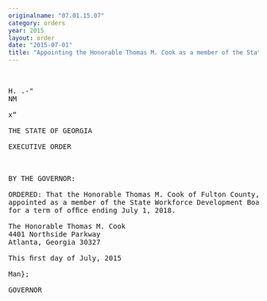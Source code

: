 ```yaml
---
originalname: "07.01.15.07"
category: orders
year: 2015
layout: order
date: "2015-07-01"
title: "Appointing the Honorable Thomas M. Cook as a member of the State Workforce Development Board"
---
```

<pre>
   

H. .-"
NM

x“

THE STATE OF GEORGIA

EXECUTIVE ORDER

 

BY THE GOVERNOR:

ORDERED: That the Honorable Thomas M. Cook of Fulton County, Georgia, is
appointed as a member of the State Workforce Development Board,
for a term of ofﬁce ending July 1, 2018.

The Honorable Thomas M. Cook
4401 Northside Parkway
Atlanta, Georgia 30327

This ﬁrst day of July, 2015

Man};

GOVERNOR

 

 

 

</pre>

